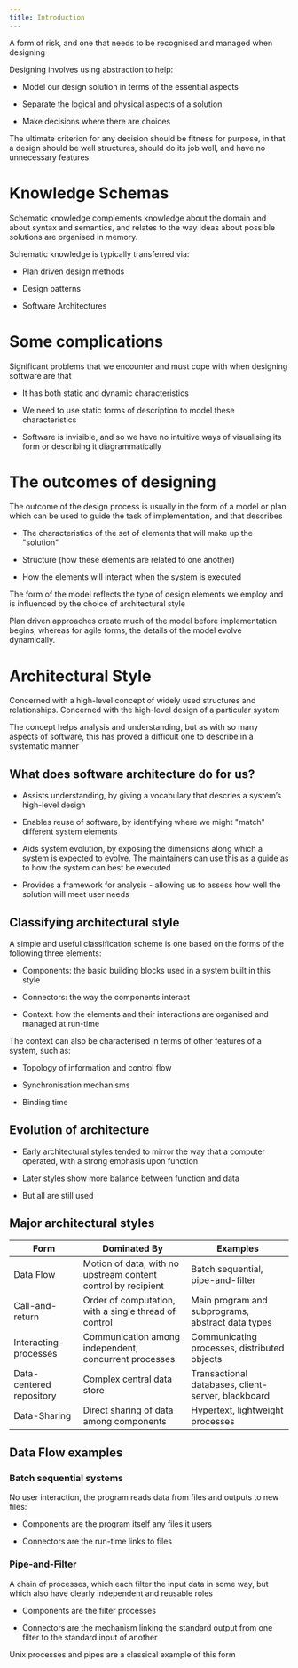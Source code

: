 ```yaml
---
title: Introduction
---
```


<Definition name="Technical Debt">
A form of risk, and one that needs to be recognised and managed when designing
</Definition>

Designing involves using abstraction to help:

- Model our design solution in terms of the essential aspects

- Separate the logical and physical aspects of a solution

- Make decisions where there are choices

The ultimate criterion for any decision should be fitness for purpose,
in that a design should be well structures, should do its job well, and
have no unnecessary features.

# Knowledge Schemas

Schematic knowledge complements knowledge about the domain and about
syntax and semantics, and relates to the way ideas about possible
solutions are organised in memory.

Schematic knowledge is typically transferred via:

- Plan driven design methods

- Design patterns

- Software Architectures

# Some complications

Significant problems that we encounter and must cope with when designing
software are that

- It has both static and dynamic characteristics

- We need to use static forms of description to model these
  characteristics

- Software is invisible, and so we have no intuitive ways of
  visualising its form or describing it diagrammatically

# The outcomes of designing

The outcome of the design process is usually in the form of a model or
plan which can be used to guide the task of implementation, and that
describes

- The characteristics of the set of elements that will make up the
  "solution"

- Structure (how these elements are related to one another)

- How the elements will interact when the system is executed

The form of the model reflects the type of design elements we employ and
is influenced by the choice of architectural style

Plan driven approaches create much of the model before implementation
begins, whereas for agile forms, the details of the model evolve
dynamically.

# Architectural Style

<Definition name="Architectural Style">
Concerned with a high-level concept of widely used structures and relationships.
</Definition>

<Definition name="Architectural Form">
Concerned with the high-level design of a particular system
</Definition>

The concept helps analysis and understanding, but as with so many
aspects of software, this has proved a difficult one to describe in a
systematic manner

## What does software architecture do for us?

- Assists understanding, by giving a vocabulary that descries a
  system’s high-level design

- Enables reuse of software, by identifying where we might "match"
  different system elements

- Aids system evolution, by exposing the dimensions along which a
  system is expected to evolve. The maintainers can use this as a
  guide as to how the system can best be executed

- Provides a framework for analysis - allowing us to assess how well
  the solution will meet user needs

## Classifying architectural style

A simple and useful classification scheme is one based on the forms of
the following three elements:

- Components: the basic building blocks used in a system built in this
  style

- Connectors: the way the components interact

- Context: how the elements and their interactions are organised and
  managed at run-time

The context can also be characterised in terms of other features of a
system, such as:

- Topology of information and control flow

- Synchronisation mechanisms

- Binding time

## Evolution of architecture

- Early architectural styles tended to mirror the way that a computer
  operated, with a strong emphasis upon function

- Later styles show more balance between function and data

- But all are still used

## Major architectural styles

| Form                     | Dominated By                                                  | Examples                                           |
| ------------------------ | ------------------------------------------------------------- | -------------------------------------------------- |
| Data Flow                | Motion of data, with no upstream content control by recipient | Batch sequential, pipe-and-filter                  |
| Call-and-return          | Order of computation, with a single thread of control         | Main program and subprograms, abstract data types  |
| Interacting-processes    | Communication among independent, concurrent processes         | Communicating processes, distributed objects       |
| Data-centered repository | Complex central data store                                    | Transactional databases, client-server, blackboard |
| Data-Sharing             | Direct sharing of data among components                       | Hypertext, lightweight processes                   |

## Data Flow examples

### Batch sequential systems

No user interaction, the program reads data from files and outputs to
new files:

- Components are the program itself any files it users

- Connectors are the run-time links to files

### Pipe-and-Filter

A chain of processes, which each filter the input data in some way, but
which also have clearly independent and reusable roles

- Components are the filter processes

- Connectors are the mechanism linking the standard output from one
  filter to the standard input of another

Unix processes and pipes are a classical example of this form
